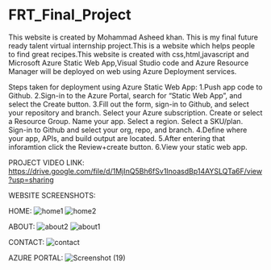 # FRT_Final_Project
This website is created by Mohammad Asheed khan.
This is my final future ready talent virtual internship project.This is a website which helps people to find great recipes.This website is created with css,html,javascript and Microsoft Azure Static Web App,Visual Studio code and Azure Resource Manager will be deployed on web using Azure Deployment services.


Steps taken for deployment using Azure Static Web App:
1.Push app code to Github.
2.Sign-in to the Azure Portal, search for “Static Web App”, and select the Create button.
3.Fill out the form, sign-in to Github, and select your repository and branch.
Select your Azure subscription.
Create or select a Resource Group.
Name your app.
Select a region.
Select a SKU/plan.
Sign-in to Github and select your org, repo, and branch.
4.Define where your app, APIs, and build output are located.
5.After entering that inforamtion click the Review+create button.
6.View your static web app.

PROJECT VIDEO LINK:
https://drive.google.com/file/d/1MjInQ5Bh6fSv1InoasdBp14AYSLQTa6F/view?usp=sharing

WEBSITE SCREENSHOTS:

HOME:
![home1](https://user-images.githubusercontent.com/94754248/180518446-d6511e4b-4d74-4274-8e86-335a85c3ab1b.png)
![home2](https://user-images.githubusercontent.com/94754248/180518483-07f2a357-720e-471f-a781-828b93f27419.png)

ABOUT:
![about2](https://user-images.githubusercontent.com/94754248/180518791-e18c39aa-038d-4090-ab85-c0cfa756ff85.png)
![about1](https://user-images.githubusercontent.com/94754248/180518822-8867c500-08dd-4daa-a93b-62d266c70faa.png)

CONTACT:
![contact](https://user-images.githubusercontent.com/94754248/180518887-56a41860-4be0-4fce-8bed-bc81c710c241.png)

AZURE PORTAL:
![Screenshot (19)](https://user-images.githubusercontent.com/94754248/180520425-aa68b34a-47cd-41ab-b0fd-aa480d506f81.png)
